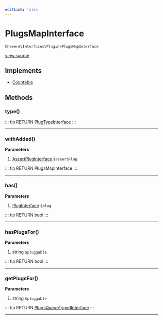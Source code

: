 ```yaml
---
editLink: false
---
```


# PlugsMapInterface

`Chevere\Interfaces\Plugin\PlugsMapInterface`

[view source](https://github.com/chevere/chevere/blob/master/interfaces/Plugin/PlugsMapInterface.php)

## Implements

- [Countable](https://www.php.net/manual/class.countable)

## Methods

### type()

::: tip RETURN
[PlugTypeInterface](./PlugTypeInterface.md)
:::

---

### withAdded()

**Parameters**

1. [AssertPlugInterface](./AssertPlugInterface.md) `$assertPlug`

::: tip RETURN
PlugsMapInterface
:::

---

### has()

**Parameters**

1. [PlugInterface](./PlugInterface.md) `$plug`

::: tip RETURN
bool
:::

---

### hasPlugsFor()

**Parameters**

1. string `$pluggable`

::: tip RETURN
bool
:::

---

### getPlugsFor()

**Parameters**

1. string `$pluggable`

::: tip RETURN
[PlugsQueueTypedInterface](./PlugsQueueTypedInterface.md)
:::

---

